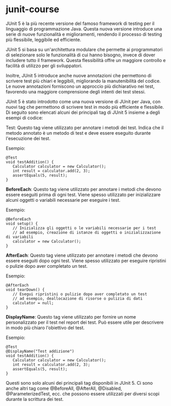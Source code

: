# junit-course

JUnit 5 è la più recente versione del famoso framework di testing per il linguaggio di programmazione Java. Questa nuova versione introduce una serie di nuove funzionalità e miglioramenti, rendendo il processo di testing più flessibile, leggibile ed efficiente.

JUnit 5 si basa su un'architettura modulare che permette ai programmatori di selezionare solo le funzionalità di cui hanno bisogno, invece di dover includere tutto il framework. Questa flessibilità offre un maggiore controllo e facilità di utilizzo per gli sviluppatori.

Inoltre, JUnit 5 introduce anche nuove annotazioni che permettono di scrivere test più chiari e leggibili, migliorando la manutenibilità del codice. Le nuove annotazioni forniscono un approccio più dichiarativo nei test, favorendo una maggiore comprensione degli intenti dei test stessi.



JUnit 5 è stato introdotto come una nuova versione di JUnit per Java, con nuovi tag che permettono di scrivere test in modo più efficiente e flessibile. Di seguito sono elencati alcuni dei principali tag di JUnit 5 insieme a degli esempi di codice:

Test: Questo tag viene utilizzato per annotare i metodi dei test. Indica che il metodo annotato è un metodo di test e deve essere eseguito durante l'esecuzione dei test.

Esempio:


```
@Test
void testAddition() {
   Calculator calculator = new Calculator();
   int result = calculator.add(2, 3);
   assertEquals(5, result);
}
```

**BeforeEach**: Questo tag viene utilizzato per annotare i metodi che devono essere eseguiti prima di ogni test. Viene spesso utilizzato per inizializzare alcuni oggetti o variabili necessarie per eseguire i test.

Esempio:

```
@BeforeEach
void setup() {
   // Inizializza gli oggetti o le variabili necessarie per i test
   // ad esempio, creazione di istanze di oggetti o inizializzazione di variabili
   calculator = new Calculator();
}
```


**AfterEach**: Questo tag viene utilizzato per annotare i metodi che devono essere eseguiti dopo ogni test. Viene spesso utilizzato per eseguire ripristini o pulizie dopo aver completato un test.

Esempio:
```
@AfterEach
void tearDown() {
   // Esegui ripristini o pulizie dopo aver completato un test
   // ad esempio, deallocazione di risorse o pulizia di dati
   calculator = null;
}
```


**DisplayName**: Questo tag viene utilizzato per fornire un nome personalizzato per il test nel report dei test. Può essere utile per descrivere in modo più chiaro l'obiettivo del test.

Esempio:

```
@Test
@DisplayName("Test addizione")
void testAddition() {
   Calculator calculator = new Calculator();
   int result = calculator.add(2, 3);
   assertEquals(5, result);
}
```
Questi sono solo alcuni dei principali tag disponibili in JUnit 5. Ci sono anche altri tag come @BeforeAll, @AfterAll, @Disabled, @ParameterizedTest, ecc. che possono essere utilizzati per diversi scopi durante la scrittura dei test.

